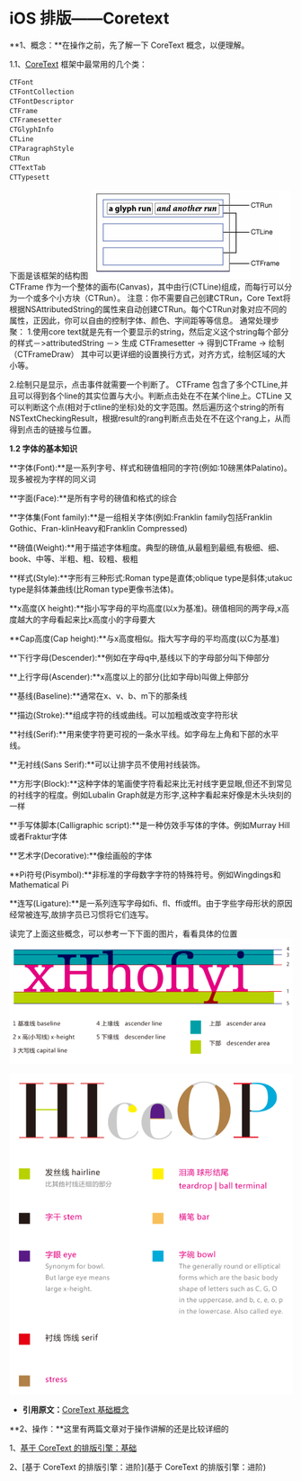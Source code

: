 # iOS 排版——Coretext

**1、概念：**在操作之前，先了解一下 CoreText 概念，以便理解。

1.1、[CoreText](https://developer.apple.com/documentation/coretext) 框架中最常用的几个类：

```objective-c
CTFont
CTFontCollection
CTFontDescriptor
CTFrame
CTFramesetter
CTGlyphInfo
CTLine
CTParagraphStyle
CTRun
CTTextTab
CTTypesett
```

下面是该框架的结构图
![CTFrame](resources/ctframe.png)
CTFrame 作为一个整体的画布(Canvas)，其中由行(CTLine)组成，而每行可以分为一个或多个小方块（CTRun）。
注意：你不需要自己创建CTRun，Core Text将根据NSAttributedString的属性来自动创建CTRun。每个CTRun对象对应不同的属性，正因此，你可以自由的控制字体、颜色、字间距等等信息。
通常处理步聚：
1.使用core text就是先有一个要显示的string，然后定义这个string每个部分的样式－>attributedString －> 生成 CTFramesetter -> 得到CTFrame -> 绘制（CTFrameDraw）
其中可以更详细的设置换行方式，对齐方式，绘制区域的大小等。

2.绘制只是显示，点击事件就需要一个判断了。
CTFrame 包含了多个CTLine,并且可以得到各个line的其实位置与大小。判断点击处在不在某个line上。CTLine 又可以判断这个点(相对于ctline的坐标)处的文字范围。然后遍历这个string的所有NSTextCheckingResult，根据result的rang判断点击处在不在这个rang上，从而得到点击的链接与位置。

**1.2 字体的基本知识**

**字体(Font):**是一系列字号、样式和磅值相同的字符(例如:10磅黑体Palatino)。现多被视为字样的同义词

**字面(Face):**是所有字号的磅值和格式的综合

**字体集(Font family):**是一组相关字体(例如:Franklin family包括Franklin Gothic、Fran-klinHeavy和Franklin Compressed)

**磅值(Weight):**用于描述字体粗度。典型的磅值,从最粗到最细,有极细、细、book、中等、半粗、粗、较粗、极粗

**样式(Style):**字形有三种形式:Roman type是直体;oblique type是斜体;utakuc type是斜体兼曲线(比Roman type更像书法体)。

**x高度(X height):**指小写字母的平均高度(以x为基准)。磅值相同的两字母,x高度越大的字母看起来比x高度小的字母要大

**Cap高度(Cap height):**与x高度相似。指大写字母的平均高度(以C为基准)

**下行字母(Descender):**例如在字母q中,基线以下的字母部分叫下伸部分

**上行字母(Ascender):**x高度以上的部分(比如字母b)叫做上伸部分

**基线(Baseline):**通常在x、v、b、m下的那条线

**描边(Stroke):**组成字符的线或曲线。可以加粗或改变字符形状

**衬线(Serif):**用来使字符更可视的一条水平线。如字母左上角和下部的水平线。

**无衬线(Sans Serif):**可以让排字员不使用衬线装饰。

**方形字(Block):**这种字体的笔画使字符看起来比无衬线字更显眼,但还不到常见的衬线字的程度。例如Lubalin Graph就是方形字,这种字看起来好像是木头块刻的一样

**手写体脚本(Calligraphic script):**是一种仿效手写体的字体。例如Murray Hill或者Fraktur字体

**艺术字(Decorative):**像绘画般的字体

**Pi符号(Pisymbol):**非标准的字母数字字符的特殊符号。例如Wingdings和Mathematical Pi

**连写(Ligature):**是一系列连写字母如fi、fl、ffi或ffl。由于字些字母形状的原因经常被连写,故排字员已习惯将它们连写。

读完了上面这些概念，可以参考一下下面的图片，看看具体的位置
![CTFrame](resources/text_glpy_info.gif)

![CTFrame](resources/text_glpy_info_1.gif)

* **引用原文：**[CoreText 基础概念](https://www.jianshu.com/p/9553fcbbaab1)

**2、操作：**这里有两篇文章对于操作讲解的还是比较详细的

1、[基于 CoreText 的排版引擎：基础](http://blog.devtang.com/2015/06/27/using-coretext-1/)

2、[基于 CoreText 的排版引擎：进阶](基于 CoreText 的排版引擎：进阶)
